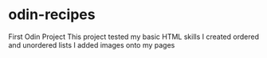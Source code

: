 # odin-recipes
First Odin Project
This project tested my basic HTML skills 
I created ordered and unordered lists
I added images onto my pages 
